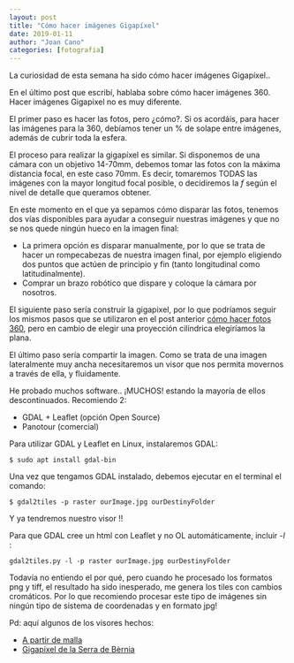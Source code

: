 ```yaml
---
layout: post
title: "Cómo hacer imágenes Gigapíxel"
date: 2019-01-11
author: "Joan Cano"
categories: [fotografia]
---
```


La curiosidad de esta semana ha sido cómo hacer imágenes Gigapíxel..

En el último post que escribí, hablaba sobre cómo hacer imágenes 360. Hacer imágenes Gigapixel no es muy diferente.

El primer paso es hacer las fotos, pero ¿cómo?. Si os acordáis, para hacer las imágenes para la 360, debíamos tener un % de solape entre imágenes, además de cubrir toda la esfera.

El proceso para realizar la gigapíxel es similar. Si disponemos de una cámara con un objetivo 14-70mm, debemos tomar las fotos con la máxima distancia focal, en este caso 70mm. Es decir, tomaremos TODAS las imágenes con la mayor longitud focal posible, o decidiremos la *f* según el nivel de detalle que queramos obtener.

En este momento en el que ya sepamos cómo disparar las fotos, tenemos dos vías disponibles para ayudar a conseguir nuestras imágenes y que no se nos quede ningún hueco en la imagen final:

- La primera opción es disparar manualmente, por lo que se trata de hacer un rompecabezas de nuestra imagen final, por ejemplo eligiendo dos puntos que actúen de principio y fin (tanto longitudinal como latitudinalmente).
- Comprar un brazo robótico que dispare y coloque la cámara por nosotros.

El siguiente paso sería construir la gigapixel, por lo que podríamos seguir los mismos pasos que se utilizaron en el post anterior [cómo hacer fotos 360](https://joancano.github.io/fotografía/2019/01/02/360-photos.html), pero en cambio de elegir una proyección cilíndrica elegiríamos la plana.

El último paso sería compartir la imagen. Como se trata de una imagen lateralmente muy ancha necesitaremos un visor que nos permita movernos a través de ella, y fluidamente.

He probado muchos software.. ¡MUCHOS! estando la mayoría de ellos descontinuados. Recomiendo 2:

+ GDAL + Leaflet (opción Open Source)
+ Panotour (comercial)

Para utilizar GDAL y Leaflet en Linux, instalaremos GDAL:

`$ sudo apt install gdal-bin`

Una vez que tengamos GDAL instalado, debemos ejecutar en el terminal el comando:

`$ gdal2tiles -p raster ourImage.jpg ourDestinyFolder`

Y ya tendremos nuestro visor !!

Para que GDAL cree un html con Leaflet y no OL automáticamente, incluir *-l* :

`gdal2tiles.py -l -p raster ourImage.jpg ourDestinyFolder`

Todavía no entiendo el por qué, pero cuando he procesado los formatos png y tiff, el resultado ha sido inesperado, me genera los tiles con cambios cromáticos. Por lo que recomiendo procesar este tipo de imágenes sin ningún tipo de sistema de coordenadas y en formato jpg!

Pd: aquí algunos de los visores hechos:
+ [A partir de malla](http://files.tecnitop.com/usuarios/joan/wordpress/tourMP.html)
+ [Gigapixel de la Serra de Bèrnia](../static/projects/gigaBernia/gp_bernia.html)
